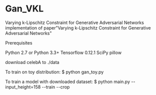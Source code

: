 # Gan_VKL
Varying k-Lipschitz Constraint for Generative Adversarial Networks
implementation of paper"Varying k-Lipschitz Constraint for Generative Adversarial Networks"

Prerequisites

Python 2.7 or Python 3.3+
Tensorflow 0.12.1
SciPy
pillow


download celebA to ./data

To train on toy distribution:
$ python gan_toy.py

To train a model with downloaded dataset:
$ python main.py --input_height=158 --train --crop
